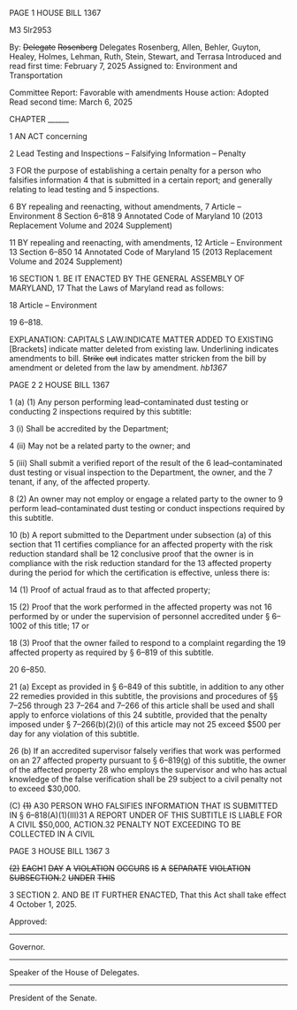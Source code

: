 PAGE 1
HOUSE BILL 1367

M3 5lr2953

By: ~~Delegate~~ ~~Rosenberg~~ Delegates Rosenberg, Allen, Behler, Guyton, Healey,
Holmes, Lehman, Ruth, Stein, Stewart, and Terrasa
Introduced and read first time: February 7, 2025
Assigned to: Environment and Transportation

Committee Report: Favorable with amendments
House action: Adopted
Read second time: March 6, 2025

CHAPTER ______

1 AN ACT concerning

2 Lead Testing and Inspections – Falsifying Information – Penalty

3 FOR the purpose of establishing a certain penalty for a person who falsifies information
4 that is submitted in a certain report; and generally relating to lead testing and
5 inspections.

6 BY repealing and reenacting, without amendments,
7 Article – Environment
8 Section 6–818
9 Annotated Code of Maryland
10 (2013 Replacement Volume and 2024 Supplement)

11 BY repealing and reenacting, with amendments,
12 Article – Environment
13 Section 6–850
14 Annotated Code of Maryland
15 (2013 Replacement Volume and 2024 Supplement)

16 SECTION 1. BE IT ENACTED BY THE GENERAL ASSEMBLY OF MARYLAND,
17 That the Laws of Maryland read as follows:

18 Article – Environment

19 6–818.

EXPLANATION: CAPITALS LAW.INDICATE MATTER ADDED TO EXISTING
[Brackets] indicate matter deleted from existing law.
Underlining indicates amendments to bill.
~~Strike~~ ~~out~~ indicates matter stricken from the bill by amendment or deleted from the law by
amendment. *hb1367*

PAGE 2
2 HOUSE BILL 1367

1 (a) (1) Any person performing lead–contaminated dust testing or conducting
2 inspections required by this subtitle:

3 (i) Shall be accredited by the Department;

4 (ii) May not be a related party to the owner; and

5 (iii) Shall submit a verified report of the result of the
6 lead–contaminated dust testing or visual inspection to the Department, the owner, and the
7 tenant, if any, of the affected property.

8 (2) An owner may not employ or engage a related party to the owner to
9 perform lead–contaminated dust testing or conduct inspections required by this subtitle.

10 (b) A report submitted to the Department under subsection (a) of this section that
11 certifies compliance for an affected property with the risk reduction standard shall be
12 conclusive proof that the owner is in compliance with the risk reduction standard for the
13 affected property during the period for which the certification is effective, unless there is:

14 (1) Proof of actual fraud as to that affected property;

15 (2) Proof that the work performed in the affected property was not
16 performed by or under the supervision of personnel accredited under § 6–1002 of this title;
17 or

18 (3) Proof that the owner failed to respond to a complaint regarding the
19 affected property as required by § 6–819 of this subtitle.

20 6–850.

21 (a) Except as provided in § 6–849 of this subtitle, in addition to any other
22 remedies provided in this subtitle, the provisions and procedures of §§ 7–256 through
23 7–264 and 7–266 of this article shall be used and shall apply to enforce violations of this
24 subtitle, provided that the penalty imposed under § 7–266(b)(2)(i) of this article may not
25 exceed $500 per day for any violation of this subtitle.

26 (b) If an accredited supervisor falsely verifies that work was performed on an
27 affected property pursuant to § 6–819(g) of this subtitle, the owner of the affected property
28 who employs the supervisor and who has actual knowledge of the false verification shall be
29 subject to a civil penalty not to exceed $30,000.

(C) ~~(1)~~ A30 PERSON WHO FALSIFIES INFORMATION THAT IS SUBMITTED IN
§ 6–818(A)(1)(III)31 A REPORT UNDER OF THIS SUBTITLE IS LIABLE FOR A CIVIL
$50,000, ACTION.32 PENALTY NOT EXCEEDING TO BE COLLECTED IN A CIVIL

PAGE 3
HOUSE BILL 1367 3

~~(2)~~ ~~EACH~~1 ~~DAY~~ ~~A~~ ~~VIOLATION~~ ~~OCCURS~~ ~~IS~~ ~~A~~ ~~SEPARATE~~ ~~VIOLATION~~
~~SUBSECTION.~~2 ~~UNDER~~ ~~THIS~~

3 SECTION 2. AND BE IT FURTHER ENACTED, That this Act shall take effect
4 October 1, 2025.

Approved:

________________________________________________________________________________
Governor.

________________________________________________________________________________
Speaker of the House of Delegates.

________________________________________________________________________________
President of the Senate.